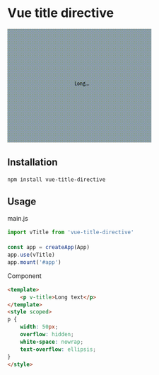 # Vue title directive

![alt text](<demo.gif>)

## Installation

```bash
npm install vue-title-directive
```

## Usage

main.js
```js
import vTitle from 'vue-title-directive'

const app = createApp(App)
app.use(vTitle)
app.mount('#app')
```

Component

```html
<template>
    <p v-title>Long text</p>
</template>
<style scoped>
p {
    width: 50px;
    overflow: hidden;
    white-space: nowrap;
    text-overflow: ellipsis;
}
</style>
```
